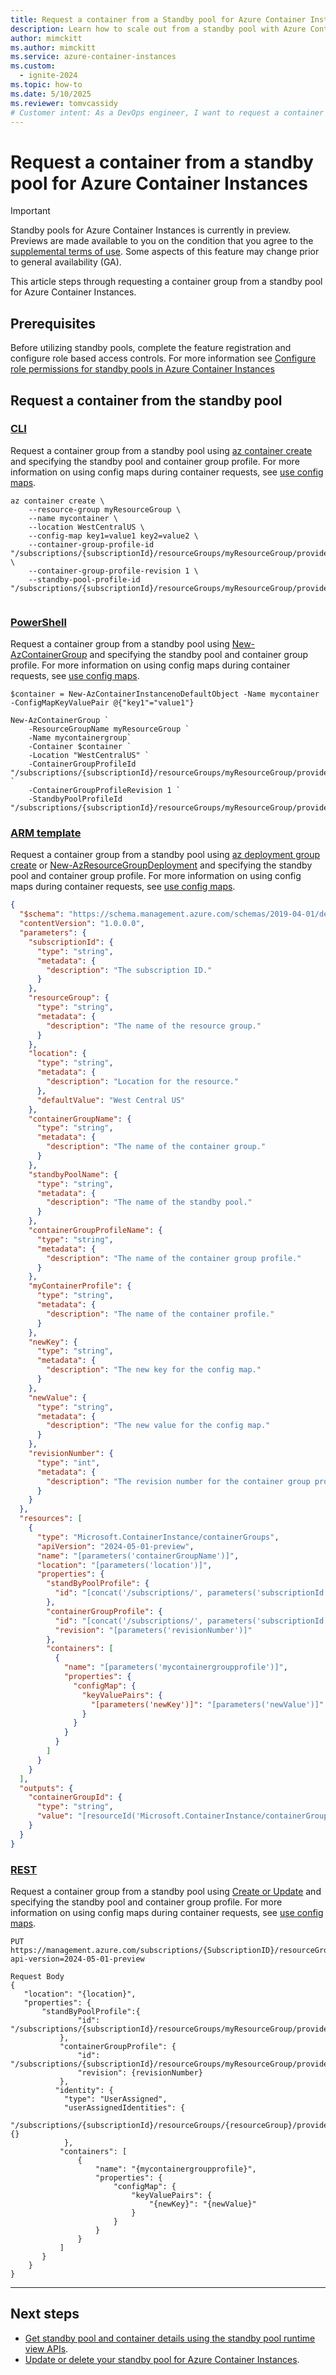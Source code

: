 ```yaml
---
title: Request a container from a Standby pool for Azure Container Instances
description: Learn how to scale out from a standby pool with Azure Container Instances.
author: mimckitt
ms.author: mimckitt
ms.service: azure-container-instances
ms.custom:
  - ignite-2024
ms.topic: how-to
ms.date: 5/10/2025
ms.reviewer: tomvcassidy
# Customer intent: As a DevOps engineer, I want to request a container group from a standby pool in Azure Container Instances, so that I can effectively manage container deployments and optimize resource usage during scaling.
---
```



# Request a container from a standby pool for Azure Container Instances

> [!IMPORTANT]
> Standby pools for Azure Container Instances is currently in preview. Previews are made available to you on the condition that you agree to the [supplemental terms of use](https://azure.microsoft.com/support/legal/preview-supplemental-terms/). Some aspects of this feature may change prior to general availability (GA).

This article steps through requesting a container group from a standby pool for Azure Container Instances.   

## Prerequisites

Before utilizing standby pools, complete the feature registration and configure role based access controls. For more information see [Configure role permissions for standby pools in Azure Container Instances](container-instances-standby-pool-configure-permissions.md)


## Request a container from the standby pool

### [CLI](#tab/cli)
Request a container group from a standby pool using [az container create](/cli/azure/container) and specifying the standby pool and container group profile. For more information on using config maps during container requests, see [use config maps](container-instances-config-map.md). 

```azurecli-interactive
az container create \
    --resource-group myResourceGroup \
    --name mycontainer \ 
    --location WestCentralUS \
    --config-map key1=value1 key2=value2 \
    --container-group-profile-id "/subscriptions/{subscriptionId}/resourceGroups/myResourceGroup/providers/Microsoft.ContainerInstance/containerGroupProfiles/mycontainergroupprofile" \
    --container-group-profile-revision 1 \
    --standby-pool-profile-id "/subscriptions/{subscriptionId}/resourceGroups/myResourceGroup/providers/Microsoft.StandbyPool/standbyContainerGroupPools/myStandbyPool" 


```
### [PowerShell](#tab/powershell)
Request a container group from a standby pool using [New-AzContainerGroup](/powershell/module/az.containerinstance/new-AzContainerGroup) and specifying the standby pool and container group profile. For more information on using config maps during container requests, see [use config maps](container-instances-config-map.md). 

```azurepowershell-interactive
$container = New-AzContainerInstancenoDefaultObject -Name mycontainer -ConfigMapKeyValuePair @{"key1"="value1"}

New-AzContainerGroup `
    -ResourceGroupName myResourceGroup `
    -Name mycontainergroup`
    -Container $container `
    -Location "WestCentralUS" `
    -ContainerGroupProfileId "/subscriptions/{subscriptionId}/resourceGroups/myResourceGroup/providers/Microsoft.ContainerInstance/containerGroupProfiles/mycontainergroupprofile" `
    -ContainerGroupProfileRevision 1 `
    -StandbyPoolProfileId "/subscriptions/{subscriptionId}/resourceGroups/myResourceGroup/providers/Microsoft.StandbyPool/standbyContainerGroupPools/myStandbyPool" 

```

### [ARM template](#tab/template)
Request a container group from a standby pool using [az deployment group create](/cli/azure/deployment/group) or [New-AzResourceGroupDeployment](/powershell/module/az.resources/new-azresourcegroupdeployment) and specifying the standby pool and container group profile. For more information on using config maps during container requests, see [use config maps](container-instances-config-map.md). 


```json
{
  "$schema": "https://schema.management.azure.com/schemas/2019-04-01/deploymentTemplate.json#",
  "contentVersion": "1.0.0.0",
  "parameters": {
    "subscriptionId": {
      "type": "string",
      "metadata": {
        "description": "The subscription ID."
      }
    },
    "resourceGroup": {
      "type": "string",
      "metadata": {
        "description": "The name of the resource group."
      }
    },
    "location": {
      "type": "string",
      "metadata": {
        "description": "Location for the resource."
      },
      "defaultValue": "West Central US"
    },
    "containerGroupName": {
      "type": "string",
      "metadata": {
        "description": "The name of the container group."
      }
    },
    "standbyPoolName": {
      "type": "string",
      "metadata": {
        "description": "The name of the standby pool."
      }
    },
    "containerGroupProfileName": {
      "type": "string",
      "metadata": {
        "description": "The name of the container group profile."
      }
    },
    "myContainerProfile": {
      "type": "string",
      "metadata": {
        "description": "The name of the container profile."
      }
    },
    "newKey": {
      "type": "string",
      "metadata": {
        "description": "The new key for the config map."
      }
    },
    "newValue": {
      "type": "string",
      "metadata": {
        "description": "The new value for the config map."
      }
    },
    "revisionNumber": {
      "type": "int",
      "metadata": {
        "description": "The revision number for the container group profile."
      }
    }
  },
  "resources": [
    {
      "type": "Microsoft.ContainerInstance/containerGroups",
      "apiVersion": "2024-05-01-preview",
      "name": "[parameters('containerGroupName')]",
      "location": "[parameters('location')]",
      "properties": {
        "standByPoolProfile": {
          "id": "[concat('/subscriptions/', parameters('subscriptionId'), '/resourceGroups/', parameters('resourceGroup'), '/providers/Microsoft.StandbyPool/standbyContainerGroupPools/', parameters('standbyPoolName'))]"
        },
        "containerGroupProfile": {
          "id": "[concat('/subscriptions/', parameters('subscriptionId'), '/resourceGroups/', parameters('resourceGroup'), '/providers/Microsoft.ContainerInstance/mycontainergroupprofile/', parameters('containerGroupProfileName'))]",
          "revision": "[parameters('revisionNumber')]"
        },
        "containers": [
          {
            "name": "[parameters('mycontainergroupprofile')]",
            "properties": {
              "configMap": {
                "keyValuePairs": {
                  "[parameters('newKey')]": "[parameters('newValue')]"
                }
              }
            }
          }
        ]
      }
    }
  ],
  "outputs": {
    "containerGroupId": {
      "type": "string",
      "value": "[resourceId('Microsoft.ContainerInstance/containerGroups', parameters('containerGroupName'))]"
    }
  }
}

```


### [REST](#tab/rest)
Request a container group from a standby pool using [Create or Update](/rest/api/container-instances/container-groups/create-or-update) and specifying the standby pool and container group profile. For more information on using config maps during container requests, see [use config maps](container-instances-config-map.md). 

```HTTP
PUT
https://management.azure.com/subscriptions/{SubscriptionID}/resourceGroups/myResourceGroup/providers/Microsoft.ContainerInstance/containerGroups/myContainerGroup?api-version=2024-05-01-preview 

Request Body
{
   "location": "{location}",
   "properties": {
       "standByPoolProfile":{
               "id": "/subscriptions/{subscriptionId}/resourceGroups/myResourceGroup/providers/Microsoft.StandbyPool/standbyContainerGroupPools/myStandbyPool"
           },
           "containerGroupProfile": {
               "id": "/subscriptions/{subscriptionId}/resourceGroups/myResourceGroup/providers/Microsoft.ContainerInstance/containerGroupProfiles/mycontainergroupprofile",
               "revision": {revisionNumber}
           },
          "identity": {
            "type": "UserAssigned",
            "userAssignedIdentities": {
              "/subscriptions/{subscriptionId}/resourceGroups/{resourceGroup}/providers/Microsoft.ManagedIdentity/userAssignedIdentities/{identity}": {}
            },
           "containers": [
               {
                   "name": "{mycontainergroupprofile}",
                   "properties": {
                       "configMap": {
                           "keyValuePairs": {
                               "{newKey}": "{newValue}"
                           }
                       }
                   }
               }
           ]
       }
    }    
}
```

---



## Next steps

- [Get standby pool and container details using the standby pool runtime view APIs](container-instances-standby-pool-get-details.md).
- [Update or delete your standby pool for Azure Container Instances](container-instances-standby-pool-update-delete.md).
